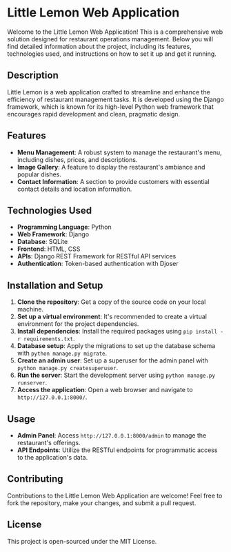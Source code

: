 # Little Lemon Web Application

Welcome to the Little Lemon Web Application! This is a comprehensive web solution designed for restaurant operations management. Below you will find detailed information about the project, including its features, technologies used, and instructions on how to set it up and get it running.

## Description

Little Lemon is a web application crafted to streamline and enhance the efficiency of restaurant management tasks. It is developed using the Django framework, which is known for its high-level Python web framework that encourages rapid development and clean, pragmatic design.

## Features

- **Menu Management**: A robust system to manage the restaurant's menu, including dishes, prices, and descriptions.
- **Image Gallery**: A feature to display the restaurant's ambiance and popular dishes.
- **Contact Information**: A section to provide customers with essential contact details and location information.

## Technologies Used

- **Programming Language**: Python
- **Web Framework**: Django
- **Database**: SQLite
- **Frontend**: HTML, CSS
- **APIs**: Django REST Framework for RESTful API services
- **Authentication**: Token-based authentication with Djoser

## Installation and Setup

1. **Clone the repository**: Get a copy of the source code on your local machine.
2. **Set up a virtual environment**: It's recommended to create a virtual environment for the project dependencies.
3. **Install dependencies**: Install the required packages using `pip install -r requirements.txt`.
4. **Database setup**: Apply the migrations to set up the database schema with `python manage.py migrate`.
5. **Create an admin user**: Set up a superuser for the admin panel with `python manage.py createsuperuser`.
6. **Run the server**: Start the development server using `python manage.py runserver`.
7. **Access the application**: Open a web browser and navigate to `http://127.0.0.1:8000/`.

## Usage

- **Admin Panel**: Access `http://127.0.0.1:8000/admin` to manage the restaurant's offerings.
- **API Endpoints**: Utilize the RESTful endpoints for programmatic access to the application's data.

## Contributing

Contributions to the Little Lemon Web Application are welcome! Feel free to fork the repository, make your changes, and submit a pull request.

## License

This project is open-sourced under the MIT License.
